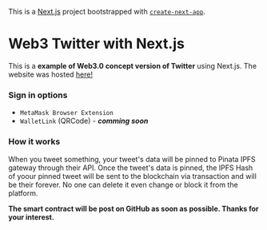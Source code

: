 This is a [Next.js](https://nextjs.org/) project bootstrapped with [`create-next-app`](https://github.com/vercel/next.js/tree/canary/packages/create-next-app).

# Web3 Twitter with Next.js

This is a **example of Web3.0 concept version of Twitter** using Next.js. 
The website was hosted [here!](https://web3-twitter.web.app)

### Sign in options
- `MetaMask Browser Extension`
- `WalletLink` (QRCode) - ***comming soon***

### How it works
When you tweet something, your tweet's data will be pinned to Pinata IPFS gateway through their API. Once the tweet's data is pinned, the IPFS Hash of yoour pinned tweet will be sent to the blockchain via transaction and will be their forever. No one can delete it even change or block it from the platform.

**The smart contract will be post on GitHub as soon as possible. Thanks for your interest.**

